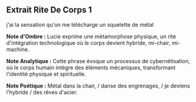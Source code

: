## Extrait Rite De Corps 1

j'ai la sensation qu'on me télécharge un squelette de métal

**Note d'Ombre :** Lucie exprime une métamorphose physique, un rite d'intégration technologique où le corps devient hybride, mi-chair, mi-machine.

**Note Analytique :** Cette phrase évoque un processus de cybernétisation, où le corps humain intègre des éléments mécaniques, transformant l'identité physique et spirituelle.

**Note Poétique :** Métal dans la chair, / danse des engrenages, / je deviens l'hybride / des rêves d'acier.
